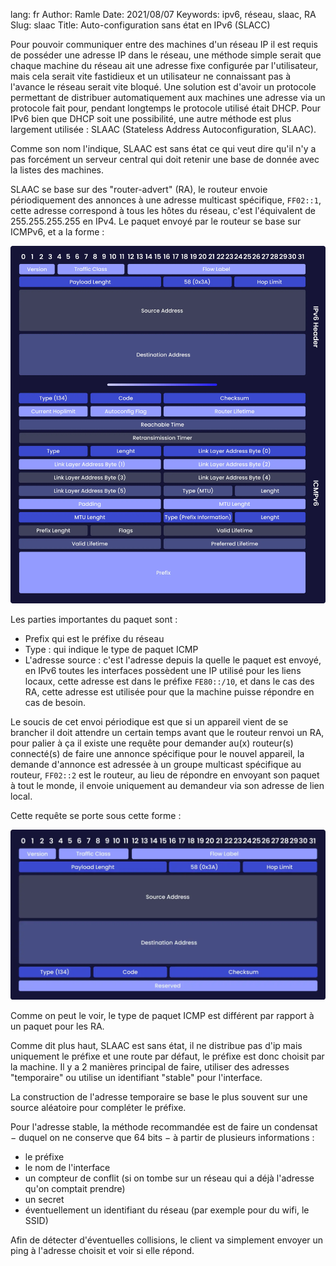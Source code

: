 lang: fr
Author: Ramle 
Date: 2021/08/07
Keywords: ipv6, réseau, slaac, RA
Slug: slaac
Title: Auto-configuration sans état en IPv6 (SLACC)

Pour pouvoir communiquer entre des machines d'un réseau IP il est requis de posséder une adresse IP dans le réseau, une méthode simple serait que chaque machine du réseau ait une adresse fixe configurée par l'utilisateur, mais cela serait vite fastidieux et un utilisateur ne connaissant pas à l'avance le réseau serait vite bloqué. Une solution est d'avoir un protocole permettant de distribuer automatiquement aux machines une adresse via un protocole fait pour, pendant longtemps le protocole utilisé était DHCP. Pour IPv6 bien que DHCP soit une possibilité, une autre méthode est plus largement utilisée : SLAAC (Stateless Address Autoconfiguration, SLAAC).

Comme son nom l'indique, SLAAC est sans état ce qui veut dire qu'il n'y a pas forcément un serveur central qui doit retenir une base de donnée avec la listes des machines.

SLAAC se base sur des "router-advert" (RA), le routeur envoie périodiquement des annonces à une adresse multicast spécifique, `FF02::1`, cette adresse correspond à tous les hôtes du réseau, c'est l'équivalent de 255.255.255.255 en IPv4. Le paquet envoyé par le routeur se base sur ICMPv6, et a la forme : 

![Router Advertisement structure du paquet](/static/img/slaac/ra.webp)

Les parties importantes du paquet sont :

- Prefix qui est le préfixe du réseau
- Type : qui indique le type de paquet ICMP
- L'adresse source : c'est l'adresse depuis la quelle le paquet est envoyé, en IPv6 toutes les interfaces possèdent une IP utilisé pour les liens locaux, cette adresse est dans le préfixe `FE80::/10`, et dans le cas des RA, cette adresse est utilisée pour que la machine puisse répondre en cas de besoin.

Le soucis de cet envoi périodique est que si un appareil vient de se brancher il doit attendre un certain temps avant que le routeur renvoi un RA, pour palier à ça il existe une requête pour demander au(x) routeur(s) connecté(s) de faire une annonce spécifique pour le nouvel appareil, la demande d'annonce est adressée à un groupe multicast spécifique au routeur, `FF02::2` est le routeur, au lieu de répondre en envoyant son paquet à tout le monde, il envoie uniquement au demandeur via son adresse de lien local.

Cette requête se porte sous cette forme :

![En-tête demande de RA au(x) routeur(s)](/static/img/slaac/134.webp)

Comme on peut le voir, le type de paquet ICMP est différent par rapport à un paquet pour les RA.

Comme dit plus haut, SLAAC est sans état, il ne distribue pas d'ip mais uniquement le préfixe et une route par défaut, le préfixe est donc choisit par la machine. Il y a 2 manières principal de faire, utiliser des adresses "temporaire" ou utilise un identifiant "stable" pour l'interface.

La construction de l'adresse temporaire se base le plus souvent sur une source aléatoire pour compléter le préfixe.

Pour l'adresse stable, la méthode recommandée est de faire un condensat − duquel on ne conserve que 64 bits − à partir de plusieurs informations :

- le préfixe
- le nom de l'interface
- un compteur de conflit (si on tombe sur un réseau qui a déjà l'adresse qu'on comptait prendre)
- un secret
- éventuellement un identifiant du réseau (par exemple pour du wifi, le SSID)

Afin de détecter d'éventuelles collisions, le client va simplement envoyer un ping à l'adresse choisit et voir si elle répond.
